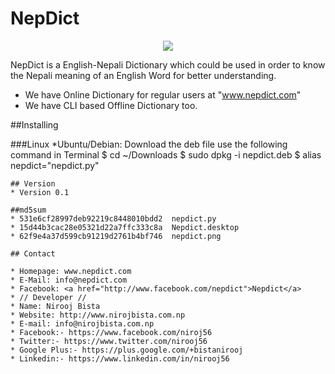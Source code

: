 # NepDict
<p align="center">
<img src="https://github.com/nirooj56/Nepdict/blob/master/img/icon.png">
</p>

NepDict is a English-Nepali Dictionary which could be used in order to know the Nepali meaning of an English Word for better understanding.

* We have Online Dictionary for regular users at "www.nepdict.com"
* We have CLI based Offline Dictionary too.

##Installing

###Linux
*Ubuntu/Debian:
     Download the deb file use the following command in Terminal
                  $ cd ~/Downloads
                  $ sudo dpkg -i nepdict.deb
                  $ alias nepdict="nepdict.py"
```
## Version 
* Version 0.1

##md5sum
* 531e6cf28997deb92219c8448010bdd2  nepdict.py
* 15d44b3cac28e05321d22a7ffc333c8a  Nepdict.desktop
* 62f9e4a37d599cb91219d2761b4bf746  nepdict.png

## Contact

* Homepage: www.nepdict.com
* E-Mail: info@nepdict.com
* Facebook: <a href="http://www.facebook.com/nepdict">Nepdict</a>
* // Developer //
* Name: Nirooj Bista
* Website: http://www.nirojbista.com.np
* E-mail: info@nirojbista.com.np
* Facebook:- https://www.facebook.com/niroj56
* Twitter:- https://www.twitter.com/nirooj56
* Google Plus:- https://plus.google.com/+bistanirooj
* Linkedin:- https://www.linkedin.com/in/nirooj56
